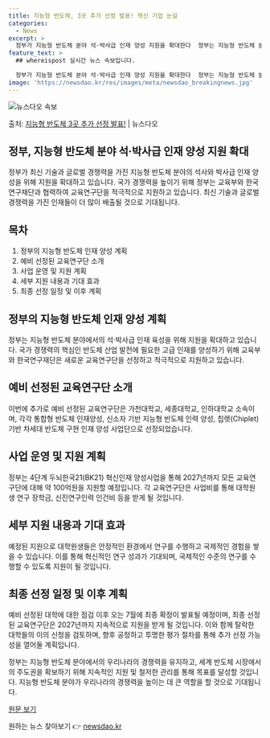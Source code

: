```yaml
---
title: 지능형 반도체, 3곳 추가 선정 발표! 혁신 기업 눈길
categories:
  - News
excerpt: >
  정부가 지능형 반도체 분야 석·박사급 인재 양성 지원을 확대한다  정부는 지능형 반도체 분야에서의 석·박사급…
feature_text: >
  ## whereispost 실시간 뉴스 속보입니다.

  정부가 지능형 반도체 분야 석·박사급 인재 양성 지원을 확대한다  정부는 지능형 반도체 분야에서의 석·박사급…
image: 'https://newsdao.kr/res/images/meta/newsdao_breakingnews.jpg'
---
```


![뉴스다오 속보](https://newsdao.kr/res/images/meta/newsdao_breakingnews.jpg)

<p>출처: <a href="https://newsdao.kr/4229" rel="dofollow">지능형 반도체 3곳 추가 선정 발표!</a> | 뉴스다오</p>

## 정부, 지능형 반도체 분야 석·박사급 인재 양성 지원 확대

정부가 최신 기술과 글로벌 경쟁력을 가진 지능형 반도체 분야의 석사와 박사급 인재 양성을 위해 지원을 확대하고 있습니다. 국가 경쟁력을 높이기 위해 정부는 교육부와 한국연구재단과 협력하여 교육연구단을 적극적으로 지원하고 있습니다. 최신 기술과 글로벌 경쟁력을 가진 인재들이 더 많이 배출될 것으로 기대됩니다.

## 목차
1. 정부의 지능형 반도체 인재 양성 계획
2. 예비 선정된 교육연구단 소개
3. 사업 운영 및 지원 계획
4. 세부 지원 내용과 기대 효과
5. 최종 선정 일정 및 이후 계획

## 정부의 지능형 반도체 인재 양성 계획
정부는 지능형 반도체 분야에서의 석·박사급 인재 육성을 위해 지원을 확대하고 있습니다. 국가 경쟁력의 핵심인 반도체 산업 발전에 필요한 고급 인재를 양성하기 위해 교육부와 한국연구재단은 새로운 교육연구단을 선정하고 적극적으로 지원하고 있습니다.

## 예비 선정된 교육연구단 소개
이번에 추가로 예비 선정된 교육연구단은 가천대학교, 세종대학교, 인하대학교 소속이며, 각각 통합형 반도체 인재양성, 신소자 기반 지능형 반도체 인력 양성, 칩렛(Chiplet) 기반 차세대 반도체 구현 인재 양성 사업단으로 선정되었습니다.

## 사업 운영 및 지원 계획
정부는 4단계 두뇌한국21(BK21) 혁신인재 양성사업을 통해 2027년까지 모든 교육연구단에 대해 약 100억원을 지원할 예정입니다. 각 교육연구단은 사업비를 통해 대학원생 연구 장학금, 신진연구인력 인건비 등을 받게 될 것입니다.

## 세부 지원 내용과 기대 효과
예정된 지원으로 대학원생들은 안정적인 환경에서 연구를 수행하고 국제적인 경험을 쌓을 수 있습니다. 이를 통해 혁신적인 연구 성과가 기대되며, 국제적인 수준의 연구를 수행할 수 있도록 지원이 될 것입니다.

## 최종 선정 일정 및 이후 계획
예비 선정된 대학에 대한 점검 이후 오는 7월에 최종 확정이 발표될 예정이며, 최종 선정된 교육연구단은 2027년까지 지속적으로 지원을 받게 될 것입니다. 이와 함께 탈락한 대학들의 이의 신청을 검토하며, 향후 공정하고 투명한 평가 절차를 통해 추가 선정 가능성을 열어둘 계획입니다.

정부는 지능형 반도체 분야에서의 우리나라의 경쟁력을 유지하고, 세계 반도체 시장에서의 주도권을 확보하기 위해 지속적인 지원 및 철저한 관리를 통해 목표를 달성할 것입니다. 지능형 반도체 분야가 우리나라의 경쟁력을 높이는 데 큰 역할을 할 것으로 기대됩니다.

[원문 보기](https://newsdao.kr/4229) 

원하는 뉴스 찾아보기 👉 <a href="https://newsdao.kr" rel="dofollow">newsdao.kr</a>


